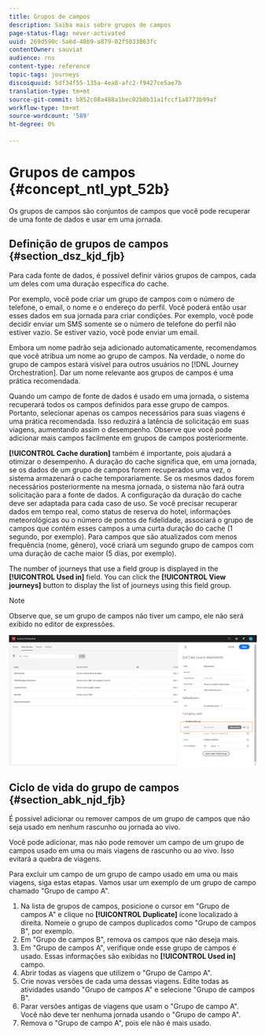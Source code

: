 ```yaml
---
title: Grupos de campos
description: Saiba mais sobre grupos de campos
page-status-flag: never-activated
uuid: 269d590c-5a6d-40b9-a879-02f5033863fc
contentOwner: sauviat
audience: rns
content-type: reference
topic-tags: journeys
discoiquuid: 5df34f55-135a-4ea8-afc2-f9427ce5ae7b
translation-type: tm+mt
source-git-commit: b852c08a488a1bec02b8b31a1fccf1a8773b99af
workflow-type: tm+mt
source-wordcount: '589'
ht-degree: 0%

---
```




# Grupos de campos {#concept_ntl_ypt_52b}

Os grupos de campos são conjuntos de campos que você pode recuperar de uma fonte de dados e usar em uma jornada.

## Definição de grupos de campos {#section_dsz_kjd_fjb}

Para cada fonte de dados, é possível definir vários grupos de campos, cada um deles com uma duração específica do cache.

Por exemplo, você pode criar um grupo de campos com o número de telefone, o email, o nome e o endereço do perfil. Você poderá então usar esses dados em sua jornada para criar condições. Por exemplo, você pode decidir enviar um SMS somente se o número de telefone do perfil não estiver vazio. Se estiver vazio, você pode enviar um email.

Embora um nome padrão seja adicionado automaticamente, recomendamos que você atribua um nome ao grupo de campos. Na verdade, o nome do grupo de campos estará visível para outros usuários no [!DNL Journey Orchestration]. Dar um nome relevante aos grupos de campos é uma prática recomendada.

Quando um campo de fonte de dados é usado em uma jornada, o sistema recuperará todos os campos definidos para esse grupo de campos. Portanto, selecionar apenas os campos necessários para suas viagens é uma prática recomendada. Isso reduzirá a latência de solicitação em suas viagens, aumentando assim o desempenho. Observe que você pode adicionar mais campos facilmente em grupos de campos posteriormente.

**[!UICONTROL Cache duration]** também é importante, pois ajudará a otimizar o desempenho. A duração do cache significa que, em uma jornada, se os dados de um grupo de campos forem recuperados uma vez, o sistema armazenará o cache temporariamente. Se os mesmos dados forem necessários posteriormente na mesma jornada, o sistema não fará outra solicitação para a fonte de dados. A configuração da duração do cache deve ser adaptada para cada caso de uso. Se você precisar recuperar dados em tempo real, como status de reserva do hotel, informações meteorológicas ou o número de pontos de fidelidade, associará o grupo de campos que contém esses campos a uma curta duração do cache (1 segundo, por exemplo). Para campos que são atualizados com menos frequência (nome, gênero), você criará um segundo grupo de campos com uma duração de cache maior (5 dias, por exemplo).

The number of journeys that use a field group is displayed in the **[!UICONTROL Used in]** field. You can click the **[!UICONTROL View journeys]** button to display the list of journeys using this field group.

>[!NOTE]
>
>Observe que, se um grupo de campos não tiver um campo, ele não será exibido no editor de expressões.

![](../assets/journey3bis.png)

## Ciclo de vida do grupo de campos {#section_abk_njd_fjb}

É possível adicionar ou remover campos de um grupo de campos que não seja usado em nenhum rascunho ou jornada ao vivo.

Você pode adicionar, mas não pode remover um campo de um grupo de campos usado em uma ou mais viagens de rascunho ou ao vivo. Isso evitará a quebra de viagens.

Para excluir um campo de um grupo de campo usado em uma ou mais viagens, siga estas etapas. Vamos usar um exemplo de um grupo de campo chamado &quot;Grupo de campo A&quot;.

1. Na lista de grupos de campos, posicione o cursor em &quot;Grupo de campos A&quot; e clique no **[!UICONTROL Duplicate]** ícone localizado à direita. Nomeie o grupo de campos duplicados como &quot;Grupo de campos B&quot;, por exemplo.
1. Em &quot;Grupo de campos B&quot;, remova os campos que não deseja mais.
1. Em &quot;Grupo de campos A&quot;, verifique onde esse grupo de campos é usado. Essas informações são exibidas no **[!UICONTROL Used in]** campo.
1. Abrir todas as viagens que utilizem o &quot;Grupo de Campo A&quot;.
1. Crie novas versões de cada uma dessas viagens. Edite todas as atividades usando &quot;Grupo de campos A&quot; e selecione &quot;Grupo de campos B&quot;.
1. Parar versões antigas de viagens que usam o &quot;Grupo de campo A&quot;. Você não deve ter nenhuma jornada usando o &quot;Grupo de campo A&quot;.
1. Remova o &quot;Grupo de campo A&quot;, pois ele não é mais usado.
